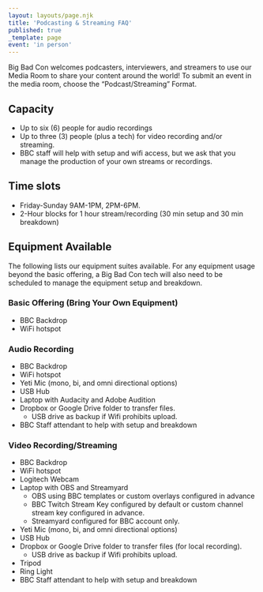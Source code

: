 ```yaml
---
layout: layouts/page.njk
title: 'Podcasting & Streaming FAQ'
published: true
_template: page
event: 'in person'
---
```


Big Bad Con welcomes podcasters, interviewers, and streamers to use our Media Room to share your content around the world! To submit an event in the media room, choose the “Podcast/Streaming” Format.

## Capacity

* Up to six (6) people for audio recordings
* Up to three (3) people (plus a tech) for video recording and/or streaming.
* BBC staff will help with setup and wifi access, but we ask that you manage the production of your own streams or recordings.

## Time slots

* Friday-Sunday 9AM-1PM, 2PM-6PM.
* 2-Hour blocks for 1 hour stream/recording (30 min setup and 30 min breakdown)

## Equipment Available

The following lists our equipment suites available. For any equipment usage beyond the basic offering, a Big Bad Con tech will also need to be scheduled to manage the equipment setup and breakdown. 

### Basic Offering (Bring Your Own Equipment)

* BBC Backdrop
* WiFi hotspot

### Audio Recording

* BBC Backdrop
* WiFi hotspot
* Yeti Mic (mono, bi, and omni directional options)
* USB Hub
* Laptop with Audacity and Adobe Audition
* Dropbox or Google Drive folder to transfer files.
  * USB drive as backup if Wifi prohibits upload.
* BBC Staff attendant to help with setup and breakdown

### Video Recording/Streaming

* BBC Backdrop
* WiFi hotspot
* Logitech Webcam
* Laptop with OBS and Streamyard
  * OBS using BBC templates or custom overlays configured in advance
  * BBC Twitch Stream Key configured by default or custom channel stream key configured in advance.
  * Streamyard configured for BBC account only.
* Yeti Mic (mono, bi, and omni directional options)
* USB Hub
* Dropbox or Google Drive folder to transfer files (for local recording).
  * USB drive as backup if Wifi prohibits upload.
* Tripod
* Ring Light
* BBC Staff attendant to help with setup and breakdown